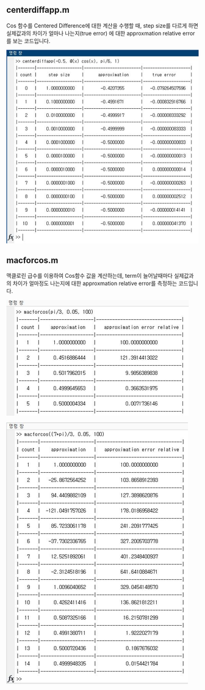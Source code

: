 ## centerdiffapp.m

Cos 함수를 Centered Difference에 대한 계산을 수행할 때, step size를 다르게 하면 실제값과의 차이가 얼마나 나는지(true error)
에 대한 approxmation relative error를 보는 코드입니다.

![result](./image/4.22result.JPG)

## macforcos.m

맥클로린 급수를 이용하여 Cos함수 값을 계산하는데, term이 늘어날때마다 실제값과의 차이가 얼마정도 나는지에 대한 approxmation relative 
error를 측정하는 코드입니다.

![result](./image/4.25result1.JPG)

![result](./image/4.25result2.JPG)